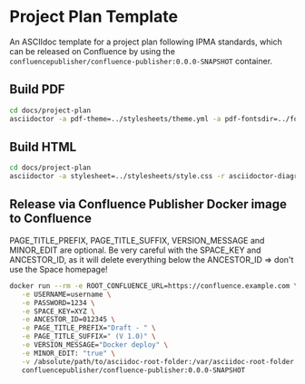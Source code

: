 # Project Plan Template
An ASCIIdoc template for a project plan following IPMA standards, which can be released on Confluence by using the `confluencepublisher/confluence-publisher:0.0.0-SNAPSHOT` container.

## Build PDF
```bash
cd docs/project-plan
asciidoctor -a pdf-theme=../stylesheets/theme.yml -a pdf-fontsdir=../fonts/static -r asciidoctor-diagram -r asciidoctor-pdf -b pdf project-plan.adoc
```

## Build HTML
```bash
cd docs/project-plan
asciidoctor -a stylesheet=../stylesheets/style.css -r asciidoctor-diagram project-plan.adoc
```

## Release via Confluence Publisher Docker image to Confluence
PAGE_TITLE_PREFIX, PAGE_TITLE_SUFFIX, VERSION_MESSAGE and MINOR_EDIT are optional. Be very careful with the SPACE_KEY and ANCESTOR_ID, as it will delete everything below the ANCESTOR_ID => don't use the Space homepage!
```bash
docker run --rm -e ROOT_CONFLUENCE_URL=https://confluence.example.com \
   -e USERNAME=username \
   -e PASSWORD=1234 \
   -e SPACE_KEY=XYZ \
   -e ANCESTOR_ID=012345 \
   -e PAGE_TITLE_PREFIX="Draft - " \
   -e PAGE_TITLE_SUFFIX=" (V 1.0)" \
   -e VERSION_MESSAGE="Docker deploy" \
   -e MINOR_EDIT: "true" \
   -v /absolute/path/to/asciidoc-root-folder:/var/asciidoc-root-folder \
   confluencepublisher/confluence-publisher:0.0.0-SNAPSHOT
```
